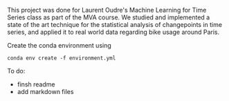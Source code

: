 
This project was done for Laurent Oudre's Machine Learning for Time Series class as part of the MVA course. We studied and implemented a state of the art technique for the statistical analysis of changepoints in time series, and applied it to real world data regarding bike usage around Paris.

Create the conda environment using
```
conda env create -f environment.yml
```

To do:
* finsh readme
* add markdown files 